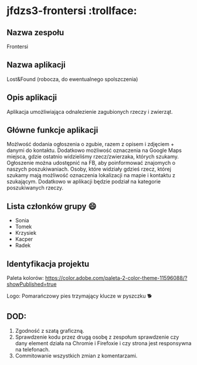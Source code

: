 # jfdzs3-frontersi :trollface:

## Nazwa zespołu
Frontersi

## Nazwa aplikacji
Lost&Found (robocza, do ewentualnego spolszczenia)

## Opis aplikacji
Aplikacja umożliwiająca odnalezienie zagubionych rzeczy i zwierząt.

## Główne funkcje aplikacji
Możlwość dodania ogłoszenia o zgubie, razem z opisem i zdjęciem + danymi do kontaktu. Dodatkowo możliwość oznaczenia na Google Maps miejsca, gdzie ostatnio widzieliśmy rzecz/zwierzaka, których szukamy. Ogłoszenie można udostępnić na FB, aby poinformować znajomych o naszych poszukiwaniach. Osoby, które widziały gdzieś rzecz, której szukamy mają możliwość oznaczenia lokalizacji na mapie i kontaktu z szukającym. Dodatkowo w aplikacji będzie podział na kategorie poszukiwanych rzeczy.

## Lista członków grupy  :smile:
* Sonia
* Tomek
* Krzysiek
* Kacper
* Radek

## Identyfikacja projektu

Paleta kolorów:
https://color.adobe.com/paleta-2-color-theme-11596088/?showPublished=true

Logo: Pomarańczowy pies trzymający klucze w pyszczku  :dog2:

## DOD:
1. Zgodność z szatą graficzną.
2. Sprawdzenie kodu przez drugą osobę z zespołum sprawdzenie czy dany element działa na Chromie i Firefoxie i czy strona jest responsywna na telefonach.
3. Commitowanie wszystkich zmian z komentarzami.